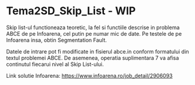 # Tema2SD_Skip_List - WIP

Skip list-ul functioneaza teoretic, la fel si functiile descrise in problema ABCE de pe Infoarena, cel putin pe numar mic de date. Pe testele de pe Infoarena insa, obtin Segmentation Fault.

Datele de intrare pot fi modificate in fisierul abce.in conform formatului din textul problemei ABCE. De asemenea, operatia suplimentara 7 va afisa continutul fiecarui nivel al Skip List-ului.

Link solutie Infoarena: https://www.infoarena.ro/job_detail/2906093
